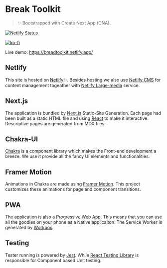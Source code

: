 # Break Toolkit

> ✨ Bootstrapped with Create Next App (CNA).

[![Netlify Status](https://api.netlify.com/api/v1/badges/f9253d81-8715-4146-915b-17ffdc51839d/deploy-status)](https://app.netlify.com/sites/breadtoolkit/deploys)

[![ko-fi](https://ko-fi.com/img/githubbutton_sm.svg)](https://ko-fi.com/K3K53CVET)

Live demo: https://breadtoolkit.netlify.app/

## Netlify

This site is hosted on [Netlify](https://www.netlify.com/)✨. Besides hosting we also use [Netlify CMS](https://www.netlifycms.org/) for content management togeather with [Netlify Large-media](https://www.netlify.com/products/large-media/) service.

## Next.js

The application is bundled by [Next.js](https://nextjs.org/) Static-Site Generation. Each page had been built as a static HTML file and using [React](https://reactjs.org/) to make it interactive. Descriptive pages are generated from MDX files.

## Chakra-UI

[Chakra](https://chakra-ui.com/) is a component library which makes the Front-end development a breeze. We use it provide all the fancy UI elements and functionalities.

## Framer Motion

Animations in Chakra are made using [Framer Motion](https://www.framer.com/motion/). This project customizes these animations for page and component transitions.

## PWA

The application is also a [Progressive Web App](https://developer.mozilla.org/en-US/docs/Web/Progressive_web_apps). This means that you can use all the goodies on your phone as a Native applicaiton. The Service Worker is generated by [Workbox](https://developers.google.com/web/tools/workbox/).

## Testing

Tester running is powered by [Jest](https://jestjs.io/). While [React Testing Library](https://testing-library.com/) is responsible for Component based Unit testing.
